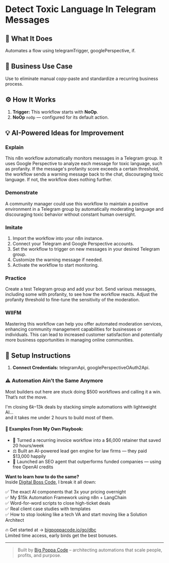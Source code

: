 # Detect Toxic Language In Telegram Messages
## 🚀 What It Does
Automates a flow using telegramTrigger, googlePerspective, if.

## 💼 Business Use Case
Use to eliminate manual copy-paste and standardize a recurring business process.

## ⚙️ How It Works
1. **Trigger:** This workflow starts with **NoOp**.
2. **NoOp** `noOp` — configured for its default action.

## 💡 AI-Powered Ideas for Improvement
### Explain
This n8n workflow automatically monitors messages in a Telegram group. It uses Google Perspective to analyze each message for toxic language, such as profanity. If the message's profanity score exceeds a certain threshold, the workflow sends a warning message back to the chat, discouraging toxic language. If not, the workflow does nothing further.

### Demonstrate
A community manager could use this workflow to maintain a positive environment in a Telegram group by automatically moderating language and discouraging toxic behavior without constant human oversight.

### Imitate
1. Import the workflow into your n8n instance.
2. Connect your Telegram and Google Perspective accounts.
3. Set the workflow to trigger on new messages in your desired Telegram group.
4. Customize the warning message if needed.
5. Activate the workflow to start monitoring.

### Practice
Create a test Telegram group and add your bot. Send various messages, including some with profanity, to see how the workflow reacts. Adjust the profanity threshold to fine-tune the sensitivity of the moderation.

### WIIFM
Mastering this workflow can help you offer automated moderation services, enhancing community management capabilities for businesses or individuals. This can lead to increased customer satisfaction and potentially more business opportunities in managing online communities.

## 🔧 Setup Instructions
1. **Connect Credentials:** telegramApi, googlePerspectiveOAuth2Api.

### ⚠️ Automation Ain’t the Same Anymore

Most builders out here are stuck doing $500 workflows and calling it a win.  
That’s not the move.  

I'm closing $6k–$13k deals by stacking simple automations with lightweight AI...  
and it takes me under 2 hours to build most of them.

#### 🧠 Examples From My Own Playbook:
- 🔁 Turned a recurring invoice workflow into a $6,000 retainer that saved 20 hours/week  
- ⚖️ Built an AI-powered lead gen engine for law firms — they paid $13,000 happily  
- 🚀 Launched an SEO agent that outperforms funded companies — using free OpenAI credits  

**Want to learn how to do the same?**  
Inside [Digital Boss Code](https://bigpoppacode.io/go/dbc), I break it all down:

✅ The exact AI components that 3x your pricing overnight  
✅ My $15k Automation Framework using n8n + LangChain  
✅ Word-for-word scripts to close high-ticket deals  
✅ Real client case studies with templates  
✅ How to stop looking like a tech VA and start moving like a Solution Architect  

🔥 Get started at → [bigpoppacode.io/go/dbc](https://bigpoppacode.io/go/dbc)  
Limited time access, early birds get the best bonuses.

---
> Built by [Big Poppa Code](https://bigpoppacode.io) – architecting automations that scale people, profits, and purpose.
